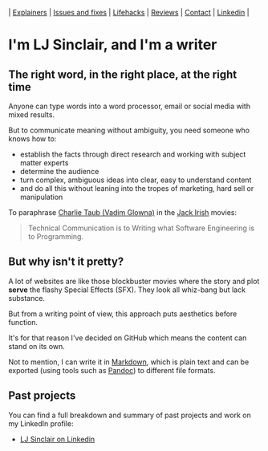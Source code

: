 
| [Explainers](https://github.com/ljsinclair/ljsinclair/tree/main/Explainers) | [Issues and fixes](https://github.com/ljsinclair/ljsinclair/tree/main/issues-and-fixes) | [Lifehacks](https://github.com/ljsinclair/ljsinclair/tree/main/lifehacks) | [Reviews](https://github.com/ljsinclair/ljsinclair/tree/main/reviews) | [Contact](mailto:projects@ljsinclair.net) | [Linkedin](https://www.linkedin.com/in/ljsinclair/) |

# I'm LJ Sinclair, and I'm a writer

## The right word, in the right place, at the right time

Anyone can type words into a word processor, email or social media with mixed results.

But to communicate meaning without ambiguity, you need someone who knows how to:

* establish the facts through direct research and working with subject matter experts
* determine the audience
* turn complex, ambiguous ideas into clear, easy to understand content
* and do all this without leaning into the tropes of marketing, hard sell or manipulation

To paraphrase  [Charlie Taub (Vadim Glowna)](https://en.wikipedia.org/wiki/Vadim_Glowna) in the [Jack Irish](https://en.wikipedia.org/wiki/Jack_Irish) movies:

> Technical Communication is to Writing what Software Engineering is to Programming.

## But why isn't it pretty?

A lot of websites are like those blockbuster movies where the story and plot **serve** the flashy Special Effects (SFX). They look all whiz-bang but lack substance.

But from a writing point of view, this approach puts aesthetics before function.

It's for that reason I've decided on GitHub which means the content can stand on its own.

Not to mention, I can write it in [Markdown](https://en.wikipedia.org/wiki/Markdown), which is plain text and can be exported (using tools such as [Pandoc](https://pandoc.org/)) to different file formats.

## Past projects

You can find a full breakdown and summary of past projects and work on my LinkedIn profile:

* [LJ Sinclair on Linkedin](https://www.linkedin.com/in/ljsinclair/)
